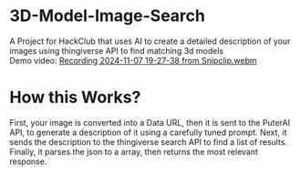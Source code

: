 # 3D-Model-Image-Search
A Project for HackClub that uses AI to create a detailed description of your images using thingiverse API to find matching 3d models <br>
Demo video: [Recording 2024-11-07 19-27-38 from Snipclip.webm](https://github.com/user-attachments/assets/cd1fc43c-0af4-4d1a-8e13-1d7d072bd301)
# How this Works?
First, your image is converted into a Data URL, then it is sent to the PuterAI API, to generate a description of it using a carefully tuned prompt.
Next, it sends the description to the thingiverse search API to find a list of results.
Finally, it parses the json to a array, then returns the most relevant response.
